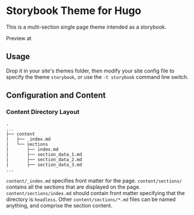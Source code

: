 # Storybook Theme for Hugo

This is a multi-section single page theme intended as a storybook.

Preview at 

## Usage

Drop it in your site's themes folder, then modify your site config file to specify the theme `storybook`, or use the `-t storybook` command line switch.

## Configuration and Content


### Content Directory Layout

```
.
...
├── content
|   ├── _index.md
|   └── sections
|       ├── index.md
|       ├── section_data_1.md
|       ├── section_data_2.md
|       ├── section_data_3.md
...
```

`content/_index.md` specifies front matter for the page.  `content/sections/` contains all the sections that are displayed on the page. `content/sections/index.md` should contain front matter specifying that the directory is `headless`.  Other `content/sections/*.md` files can be named anything, and comprise the section content.

